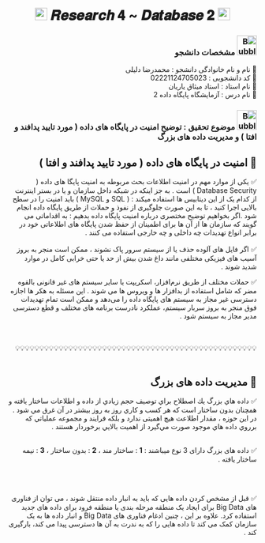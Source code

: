 <h1 align="center">
      <img src="https://emoji.discord.st/emojis/768b108d-274f-4f44-a634-8477b16efce7.gif" width="25">
    𝑹𝒆𝒔𝒆𝒂𝒓𝒄𝒉 𝟒 ~ 𝑫𝒂𝒕𝒂𝒃𝒂𝒔𝒆 𝟐
      <img src="https://emoji.discord.st/emojis/768b108d-274f-4f44-a634-8477b16efce7.gif" width="25">
</h1>


<div dir="rtl">
<h3 dir="rtl"><img src="https://raw.githubusercontent.com/Tarikul-Islam-Anik/Animated-Fluent-Emojis/master/Emojis/Symbols/Bubbles.png" alt="Bubbles" width="40" height="40" /> مشخصات دانشجو</h3>
    
💢 نام و نام خانوادگی دانشجو : محمدرضا دلیلی
<br>
💢 کد دانشجویی : 02221124705023
<br>
💢 نام استاد : استاد میثاق یاریان
<br>
💢 نام درس : آزمایشگاه پایگاه داده 2

</div>



<h3 dir="rtl"><img src="https://raw.githubusercontent.com/Tarikul-Islam-Anik/Animated-Fluent-Emojis/master/Emojis/Symbols/Bubbles.png" alt="Bubbles" width="40" height="40" />  موضوع تحقیق : توضیح امنیت در پایگاه های داده ( مورد تایید پدافند و افتا ) و مدیریت داده های بزرگ</h3>

<div dir="rtl">


<div dir="rtl">
<h2 dir="rtl">🛑 امنیت در پایگاه های داده ( مورد تایید پدافند و افتا )</h2>

✅ یکی از موارد مهم در امنیت اطلاعات بحث مربوطه به امنیت پایگا های داده ( Database Security ) است . به جز اینکه در شبکه داخل سازمان و یا در بستر اینترنت از کدام یک از این دیتابیس ها استفاده میکند : ( SQL و MySQL ) باید امنیت را در سطح بالایی اجرا کنید ، تا به این صورت جلوگیری از نفوذ و حملات از طریق پایگاه داده انجام شود .اگر بخواهیم توضیح مختصری درباره امنیت پایگاه داده بدهیم : به اقداماتی می گویند که سازمان ها از آن ها برای اطمینان از حفظ شدن پایگاه های اطلاعاتی خود در برابر انواع تهدیدات چه داخلی و چه خارجی استفاده می کنند .
<br>
<br>
✅ اگر فایل‌ های آلوده حذف یا از سیستم سرور پاک نشوند ، ممکن است منجر به بروز آسیب‌ های فیزیکی مختلفی مانند داغ شدن بیش از حد یا حتی خرابی کامل در موارد شدید شوند .

✅ حملات مختلف از طریق نرم‌افزار، اسکریپت یا سایر سیستم‌ های غیر قانونی بالقوه مضر که شامل استفاده از بدافزار ها و ویروس‌ ها می‌ شوند . این مسئله به هکر ها اجازه دسترسی غیر مجاز به سیستم‌ های پایگاه داده را می‌دهد و ممکن است تمام تهدیدات فوق منجر به بروز سربار سیستم، عملکرد نادرست برنامه‌ های مختلف و قطع دسترسی مدیر مجاز به سیستم شود .     
</div>


<br>
<br>
💡💡💡💡💡💡💡💡💡💡💡💡💡💡💡💡💡💡💡💡💡💡💡💡💡💡💡💡💡💡💡💡💡💡💡💡💡💡💡💡💡💡💡💡💡💡💡💡💡💡
<br>
<br>




<div dir="rtl">
<h2 dir="rtl">🛑 مدیریت داده های بزرگ</h2>

✅ داده هاي بزرگ يك اصطلاح براي توصيف حجم زيادي از داده و اطلاعات ساختار يافته و همچنان بدون ساختار است كه هر كسب و كاري روز به روز بيشتر در آن غرق مي شود . در این حوزه ، مقدار اطلاعت هیچ اهمیتی ندارد و بلكه فرايند و مجموعه عملياتي كه برروي داده‌ هاي موجود صورت مي‌گيرد از اهميت بالايي برخوردار هستند .
<br>
<br>

✅ داده های بزرگ دارای 3 نوع میباشند : **1** : ساختار مند ، **2** : بدون ساختار ، **3** : نیمه ساختار یافته .

<br>
<br>

✅ قبل از مشخص کردن داده هایی که باید به انبار داده منتقل شوند ، می توان از فناوری های Big Data برای ایجاد یک منطقه مرحله بندی یا منطقه فرود برای داده های جدید استفاده کرد. علاوه بر این ، چنین ادغام فناوری های Big Data و انبار داده ها به یک سازمان کمک می کند تا داده هایی را که به ندرت به آن ها دسترسی پیدا می کند، بارگیری کند .
      
</div>


      
</div>
